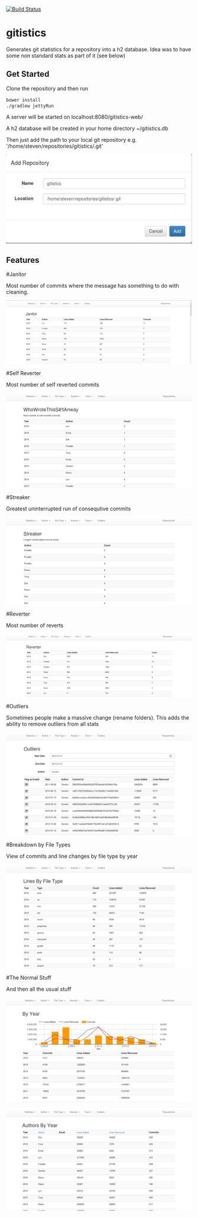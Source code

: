[![Build Status](https://travis-ci.org/stevenrowlands/gitistics.png)](https://travis-ci.org/stevenrowlands/gitistics)

gitistics
=========

Generates git statistics for a repository into a h2 database. Idea was to have some non standard stats as part of it (see below)


Get Started
-----------

Clone the repository and then run

```
bower install
./gradlew jettyRun
```

A server will be started on localhost:8080/gitistics-web/

A h2 database will be created in your home directory ~/gitistics.db

Then just add the path to your local git repository e.g. '/home/steven/repositories/gitistics/.git'

![ScreenShot](/doco/add_repository.png?raw=true "Add Repository")


Features
--------

#Janitor 

Most number of commits where the message has something to do with cleaning.

![ScreenShot](/doco/janitor.png?raw=true "Janitor")


#Self Reverter

Most number of self reverted commits 

![ScreenShot](/doco/whowrote.png?raw=true "WhoWroteThisSAnway")


#Streaker

Greatest uninterrupted run of consequtive commits

![ScreenShot](/doco/streaker.png?raw=true "Streaker")


#Reverter

Most number of reverts

![ScreenShot](/doco/reverter.png?raw=true "Reverter")

#Outliers

Sometimes people make a massive change (rename folders). This adds the ability to remove outliers from all stats

![ScreenShot](/doco/outlier.png?raw=true "Outlier")


#Breakdown by File Types


View of commits and line changes by file type by year

![ScreenShot](/doco/filetype.png?raw=true "By File Type")

#The Normal Stuff

And then all the usual stuff

![ScreenShot](/doco/year.png?raw=true "By Year")

![ScreenShot](/doco/author.png?raw=true "Author By Year")

